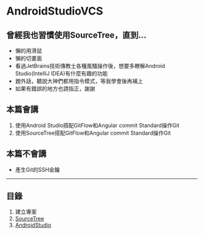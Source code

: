 # AndroidStudioVCS

## 曾經我也習慣使用SourceTree，直到...  
* 懶的用滑鼠
* 懶的切畫面
* 看過JetBrains技術傳教士各種風騷操作後，想要多瞭解Android Studio(IntelliJ IDEA)有什麼有趣的功能
* 題外話，聽說大神們都用指令模式，等我學會後再補上
* 如果有錯誤的地方也請指正，謝謝

## 本篇會講
1. 使用Android Studio搭配GitFlow和Angular commit Standard操作Git
2. 使用SourceTree搭配GitFlow和Angular commit Standard操作Git

## 本篇不會講
* 產生Git的SSH金鑰

***

## 目錄
1. 建立專案
 1. [SourceTree](建立專案/建立專案SourceTree.md)
 2. [AndroidStudio](建立專案/建立專案AndroidStudio.md)